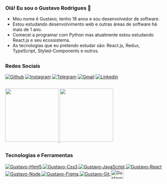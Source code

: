### Olá! Eu sou o Gustavo Rodrigues 👋
  
<ul>
  <li>Meu nome é Gustavo, tenho 18 anos e sou desenvolvedor de software.</li>
  <li>Estou estudando desenvolvimento web e outras áreas de software há mais de 1 ano.</li>
  <li>Comecei a programar com Python mas atualmente estou estudando React.js e seu ecossistema.</li>
  <li>As tecnologias que eu pretendo estudar são: React.js, Redux, TypeScript, Styled-Components e outros.</li>
</ul>

##
### Redes Sociais
[![Github](https://img.shields.io/badge/GitHub-100000?style=for-the-badge&logo=github&logoColor=white)](https://github.com/GustavoRodrigue-s)
[![Instagram](https://img.shields.io/badge/Instagram-E4405F?style=for-the-badge&logo=instagram&logoColor=white)](https://www.instagram.com/gustavo.rodrigue_s/)
[![Telegram](https://img.shields.io/badge/Telegram-2CA5E0?style=for-the-badge&logo=telegram&logoColor=white)](https://t.me/GustavoRodriguesF)
[![Gmail](https://img.shields.io/badge/Gmail-D14836?style=for-the-badge&logo=gmail&logoColor=white)](mailto:gustavo.fabiano.2010@hotmail.com)
[![Linkedin](https://img.shields.io/badge/LinkedIn-0077B5?style=for-the-badge&logo=linkedin&logoColor=white)](https://www.linkedin.com/in/gustavo-rodrigues-fabiano-768589208/)
  
##

<div>
  <a href="https://github.com/gustavorodriguesf/">
    <img height="170em" src="https://github-readme-stats.vercel.app/api/top-langs/?username=GustavoRodrigue-s&layout=compact&langs_count=16&theme=dracula&card_width=250">
    <img height="170em" src="https://github-readme-stats.vercel.app/api?username=GustavoRodrigue-s&show_icons=true&theme=dracula">
  </a>
</div>
 
##
### Tecnologias e Ferramentas
<div style="display: inline-block">
    <a href="https://github.com/GustavoRodrigue-s/">
      <img align="center" alt="Gustavo-Html5" src="https://img.shields.io/badge/HTML5-E34F26?style=for-the-badge&logo=html5&logoColor=white" />
      <img align="center" alt="Gustavo-Css3" src="https://img.shields.io/badge/CSS3-1572B6?style=for-the-badge&logo=css3&logoColor=white" />
      <img align="center" alt="Gustavo-JavaScript" src="https://img.shields.io/badge/JavaScript-F7DF1E?style=for-the-badge&logo=javascript&logoColor=black" />
      <img align="center" alt="Gustavo-React" src="https://img.shields.io/badge/React-405D84?style=for-the-badge&logo=react&logoColor=61AFB" />
      <img align="center" alt="Gustavo-Node" src="https://img.shields.io/badge/Node.js-43853D?style=for-the-badge&logo=node.js&logoColor=white" />
      <img align="center" alt="Gustavo-Figma" src="https://img.shields.io/badge/Figma-7061ED?style=for-the-badge&logo=figma&logoColor=white" />
      <img align="center" alt="Gustavo-Git" src="https://img.shields.io/badge/GIT-E44C30?style=for-the-badge&logo=git&logoColor=white" />
      <img align="center" width="40" height="30" alt="Gustavo-Npm" src="https://cdn.jsdelivr.net/gh/devicons/devicon/icons/npm/npm-original-wordmark.svg" />
    </a>
</div>

##
